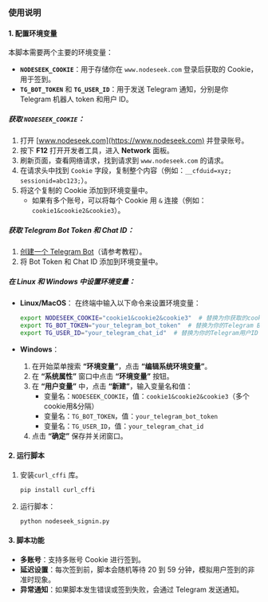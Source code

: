 ### 使用说明

#### 1. 配置环境变量

本脚本需要两个主要的环境变量：

- **`NODESEEK_COOKIE`**：用于存储你在 `www.nodeseek.com` 登录后获取的 Cookie，用于签到。
- **`TG_BOT_TOKEN`** 和 **`TG_USER_ID`**：用于发送 Telegram 通知，分别是你 Telegram 机器人 token 和用户 ID。

##### 获取 **`NODESEEK_COOKIE`**：
1. 打开 [www.nodeseek.com](https://www.nodeseek.com) 并登录账号。
2. 按下 **F12** 打开开发者工具，进入 **Network** 面板。
3. 刷新页面，查看网络请求，找到请求到 `www.nodeseek.com` 的请求。
4. 在请求头中找到 `Cookie` 字段，复制整个内容（例如：`__cfduid=xyz; sessionid=abc123;`）。
5. 将这个复制的 Cookie 添加到环境变量中。
   - 如果有多个账号，可以将每个 Cookie 用 `&` 连接（例如：`cookie1&cookie2&cookie3`）。

##### 获取 **Telegram Bot Token** 和 **Chat ID**：

1. [创建一个 Telegram Bot](https://blog.xiny.cc/archives/mTaUz0TW)（请参考教程）。
2. 将 Bot Token 和 Chat ID 添加到环境变量中。

##### 在 Linux 和 Windows 中设置环境变量：

- **Linux/MacOS**：
    在终端中输入以下命令来设置环境变量：
    ```bash
    export NODESEEK_COOKIE="cookie1&cookie2&cookie3"  # 替换为你获取的cookie
    export TG_BOT_TOKEN="your_telegram_bot_token"  # 替换为你的Telegram Bot Token
    export TG_USER_ID="your_telegram_chat_id"  # 替换为你的Telegram用户ID
    ```

- **Windows**：
    1. 在开始菜单搜索 **“环境变量”**，点击 **“编辑系统环境变量”**。
    2. 在 **“系统属性”** 窗口中点击 **“环境变量”** 按钮。
    3. 在 **“用户变量”** 中，点击 **“新建”**，输入变量名和值：
        - 变量名：`NODESEEK_COOKIE`，值：`cookie1&cookie2&cookie3`（多个cookie用&分隔）
        - 变量名：`TG_BOT_TOKEN`，值：`your_telegram_bot_token`
        - 变量名：`TG_USER_ID`，值：`your_telegram_chat_id`
    4. 点击 **“确定”** 保存并关闭窗口。

#### 2. 运行脚本

1. 安装`curl_cffi` 库。
    ```bash
    pip install curl_cffi
    ```

2. 运行脚本：
    ```bash
    python nodeseek_signin.py
    ```

#### 3. 脚本功能

- **多账号**：支持多账号 Cookie 进行签到。
- **延迟设置**：每次签到前，脚本会随机等待 20 到 59 分钟，模拟用户签到的非准时现象。
- **异常通知**：如果脚本发生错误或签到失败，会通过 Telegram 发送通知。
